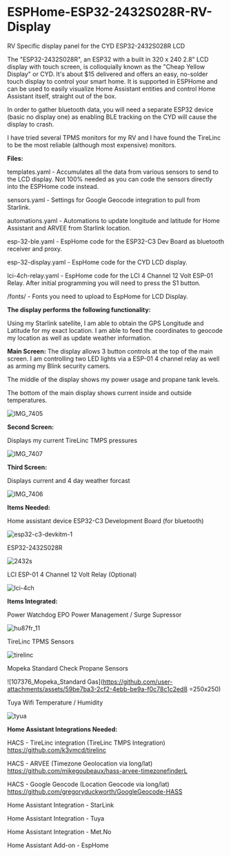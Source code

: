 # ESPHome-ESP32-2432S028R-RV-Display
RV Specific display panel for the CYD ESP32-2432S028R LCD

The "ESP32-2432S028R", an ESP32 with a built in 320 x 240 2.8" LCD display with touch screen, is colloquially known as the "Cheap Yellow Display" or CYD. It's about $15 delivered and offers an easy, no-solder touch display to control your smart home. It is supported in ESPHome and can be used to easily visualize Home Assistant entities and control Home Assistant itself, straight out of the box. 

In order to gather bluetooth data, you will need a separate ESP32 device (basic no display one) as enabling BLE tracking on the CYD will cause the display to crash.

I have tried several TPMS monitors for my RV and I have found the TireLinc to be the most reliable (although most expensive) monitors. 


**Files:**

templates.yaml - Accumulates all the data from various sensors to send to the LCD display. Not 100% needed as you can code the sensors directly into the ESPHome code instead.

sensors.yaml - Settings for Google Geocode integration to pull from Starlink.

automations.yaml - Automations to update longitude and latitude for Home Assistant and ARVEE from Starlink location.

esp-32-ble.yaml - EspHome code for the ESP32-C3 Dev Board as bluetooth receiver and proxy.

esp-32-display.yaml - EspHome code for the CYD LCD display.

lci-4ch-relay.yaml - EspHome code for the LCI 4 Channel 12 Volt ESP-01 Relay. After initial programming you will need to press the S1 button.

/fonts/ - Fonts you need to upload to EspHome for LCD Display.


**The display performs the following functionality:**

Using my Starlink satellite, I am able to obtain the GPS Longitude and Latitude for my exact location. I am able to feed the coordinates to geocode my location as well as update weather information.


**Main Screen:**
The display allows 3 button controls at the top of the main screen. I am controlling two LED lights via a ESP-01 4 channel relay as well as arming my Blink security camers.

The middle of the display shows my power usage and propane tank levels.

The bottom of the main display shows current inside and outside temperatures.

![IMG_7405](https://github.com/user-attachments/assets/32129d0c-295d-4515-8cb6-4885ce547919)


**Second Screen:**

Displays my current TireLinc TMPS pressures

![IMG_7407](https://github.com/user-attachments/assets/295d0e1f-ffa7-4dc0-8eb6-40c95cfa1e5d)


**Third Screen:**

Displays current and 4 day weather forcast

![IMG_7406](https://github.com/user-attachments/assets/e64a2d67-31b7-44e5-8f60-156db43d736b)


**Items Needed:**

Home assistant device
ESP32-C3 Development Board (for bluetooth)

![esp32-c3-devkitm-1](https://github.com/user-attachments/assets/443c235f-3250-4747-b80d-684a30d5530f)

ESP32-2432S028R

![2432s](https://github.com/user-attachments/assets/948de2d3-8d15-4942-b361-7029f41de4b7)

LCI ESP-01 4 Channel 12 Volt Relay (Optional)

![lci-4ch](https://github.com/user-attachments/assets/30f1ed1b-303c-4b85-96c2-8f4dedeaf7bc)


**Items Integrated:**

Power Watchdog EPO Power Management / Surge Supressor

![hu87fr_11](https://github.com/user-attachments/assets/23e95754-7918-4f00-b113-1255e31b0d75)

TireLinc TPMS Sensors

![tirelinc](https://github.com/user-attachments/assets/60594e8f-3004-42de-9196-458a7e42f593)

Mopeka Standard Check Propane Sensors

![107376_Mopeka_Standard Gas](https://github.com/user-attachments/assets/59be7ba3-2cf2-4ebb-be9a-f0c78c1c2ed8 =250x250)

Tuya Wifi Temperature / Humidity

![tyua](https://github.com/user-attachments/assets/d8099941-4a2e-4993-aefd-0c33f30b64d3)


**Home Assistant Integrations Needed:**


HACS - TireLinc integration (TireLinc TMPS Integration)
  https://github.com/k3vmcd/tirelinc


HACS - ARVEE (Timezone Geolocation via long/lat)
  https://github.com/mikegoubeaux/hass-arvee-timezonefinderL


HACS - Google Geocode (Location Geocode via long/lat)
  https://github.com/gregoryduckworth/GoogleGeocode-HASS


Home Assistant Integration - StarLink


Home Assistant Integration - Tuya


Home Assistant Integration - Met.No


Home Assistant Add-on - EspHome
